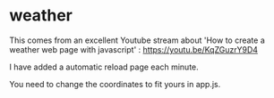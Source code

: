 # weather

This comes from an excellent Youtube stream about 'How to create a weather web page with javascript' : https://youtu.be/KqZGuzrY9D4

I have added a automatic reload page each minute.

You need to change the coordinates to fit yours in app.js.


